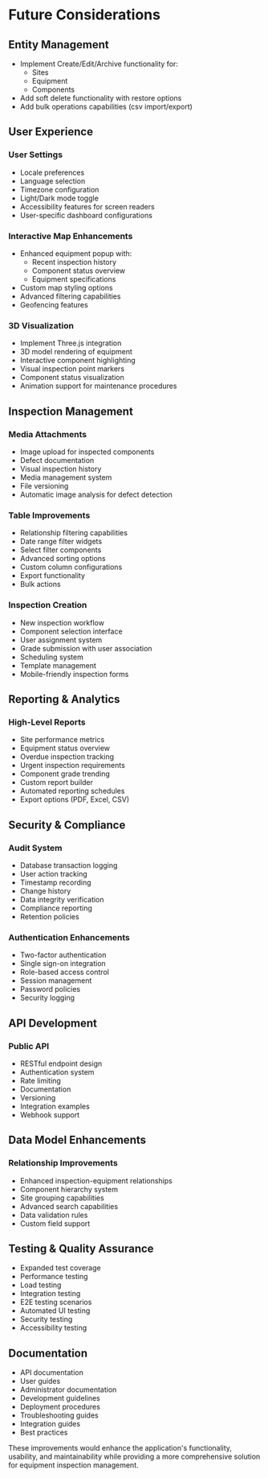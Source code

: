 # Future Considerations

## Entity Management
- Implement Create/Edit/Archive functionality for:
  - Sites
  - Equipment
  - Components
- Add soft delete functionality with restore options
- Add bulk operations capabilities (csv import/export)

## User Experience
### User Settings
- Locale preferences
- Language selection
- Timezone configuration
- Light/Dark mode toggle
- Accessibility features for screen readers
- User-specific dashboard configurations

### Interactive Map Enhancements
- Enhanced equipment popup with:
  - Recent inspection history
  - Component status overview
  - Equipment specifications
- Custom map styling options
- Advanced filtering capabilities
- Geofencing features

### 3D Visualization
- Implement Three.js integration
- 3D model rendering of equipment
- Interactive component highlighting
- Visual inspection point markers
- Component status visualization
- Animation support for maintenance procedures

## Inspection Management
### Media Attachments
- Image upload for inspected components
- Defect documentation
- Visual inspection history
- Media management system
- File versioning
- Automatic image analysis for defect detection

### Table Improvements
- Relationship filtering capabilities
- Date range filter widgets
- Select filter components
- Advanced sorting options
- Custom column configurations
- Export functionality
- Bulk actions

### Inspection Creation
- New inspection workflow
- Component selection interface
- User assignment system
- Grade submission with user association
- Scheduling system
- Template management
- Mobile-friendly inspection forms

## Reporting & Analytics
### High-Level Reports
- Site performance metrics
- Equipment status overview
- Overdue inspection tracking
- Urgent inspection requirements
- Component grade trending
- Custom report builder
- Automated reporting schedules
- Export options (PDF, Excel, CSV)

## Security & Compliance
### Audit System
- Database transaction logging
- User action tracking
- Timestamp recording
- Change history
- Data integrity verification
- Compliance reporting
- Retention policies

### Authentication Enhancements
- Two-factor authentication
- Single sign-on integration
- Role-based access control
- Session management
- Password policies
- Security logging

## API Development
### Public API
- RESTful endpoint design
- Authentication system
- Rate limiting
- Documentation
- Versioning
- Integration examples
- Webhook support

## Data Model Enhancements
### Relationship Improvements
- Enhanced inspection-equipment relationships
- Component hierarchy system
- Site grouping capabilities
- Advanced search capabilities
- Data validation rules
- Custom field support

## Testing & Quality Assurance
- Expanded test coverage
- Performance testing
- Load testing
- Integration testing
- E2E testing scenarios
- Automated UI testing
- Security testing
- Accessibility testing

## Documentation
- API documentation
- User guides
- Administrator documentation
- Development guidelines
- Deployment procedures
- Troubleshooting guides
- Integration guides
- Best practices

These improvements would enhance the application's functionality, usability, and maintainability while providing a more comprehensive solution for equipment inspection management.